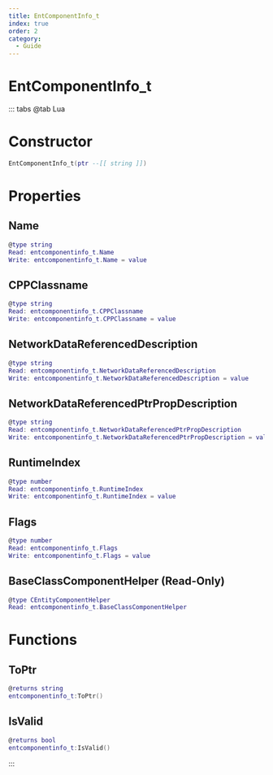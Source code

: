 ```yaml
---
title: EntComponentInfo_t
index: true
order: 2
category:
  - Guide
---
```


# EntComponentInfo_t

::: tabs
@tab Lua
# Constructor
```lua
EntComponentInfo_t(ptr --[[ string ]])
```
# Properties
## Name 
```lua
@type string
Read: entcomponentinfo_t.Name
Write: entcomponentinfo_t.Name = value
```
## CPPClassname 
```lua
@type string
Read: entcomponentinfo_t.CPPClassname
Write: entcomponentinfo_t.CPPClassname = value
```
## NetworkDataReferencedDescription 
```lua
@type string
Read: entcomponentinfo_t.NetworkDataReferencedDescription
Write: entcomponentinfo_t.NetworkDataReferencedDescription = value
```
## NetworkDataReferencedPtrPropDescription 
```lua
@type string
Read: entcomponentinfo_t.NetworkDataReferencedPtrPropDescription
Write: entcomponentinfo_t.NetworkDataReferencedPtrPropDescription = value
```
## RuntimeIndex 
```lua
@type number
Read: entcomponentinfo_t.RuntimeIndex
Write: entcomponentinfo_t.RuntimeIndex = value
```
## Flags 
```lua
@type number
Read: entcomponentinfo_t.Flags
Write: entcomponentinfo_t.Flags = value
```
## BaseClassComponentHelper (Read-Only)
```lua
@type CEntityComponentHelper
Read: entcomponentinfo_t.BaseClassComponentHelper
```
# Functions
## ToPtr
```lua
@returns string
entcomponentinfo_t:ToPtr()
```
## IsValid
```lua
@returns bool
entcomponentinfo_t:IsValid()
```

:::
